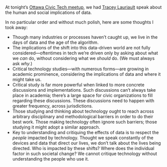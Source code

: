 At tonight’s [Ottawa Civic Tech meetup](https://www.meetup.com/YOW_CT/events/240137785/), we had [Tracey Lauriault](https://traceyplauriault.ca) speak about the human and social implications of data.

In no particular order and without much polish, here are some thoughts I took away:

* Though many industries or processes haven’t caught up, we live in the days of data and the age of the algorithm.
* The implications of the shift into this data-driven world are not fully considered—oftentimes in tech we’re driven only by asking about what we *can* do, without considering what we *should* do. (We must always ask *why*.)
* Critical technology studies—with numerous forms—are growing in academic prominence, considering the implications of data and where it might take us.
* Critical study is far more powerful when linked to more concrete discussions and implementations. Such discussions can’t always take place in academia; there’s a large space for civic organizations to fill regarding these discussions. These discussions need to happen with greater frequency, across jurisdictions.
* Those studying and thinking about technology ought to reach across arbitrary disciplinary and methodological barriers in order to do their best work. Those making technology often ignore such barriers; those studying it might adopt a similar approach.
* Key to understanding and critiquing the effects of data is to respect the *people* impacted by technology. Thought we speak constantly of the devices and data that direct our lives, we don’t talk about the lives being directed. Who is impacted by these shifts? Where does the individual factor in such societal change? We cannot critique technology without understanding the people who use it.
